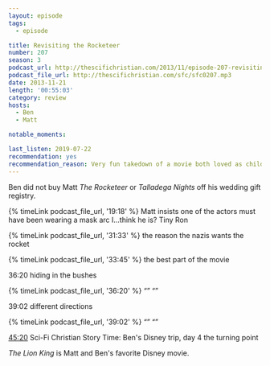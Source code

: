 ```yaml
---
layout: episode
tags:
  - episode

title: Revisiting the Rocketeer
number: 207
season: 3
podcast_url: http://thescifichristian.com/2013/11/episode-207-revisiting-the-rocketeer/
podcast_file_url: http://thescifichristian.com/sfc/sfc0207.mp3
date: 2013-11-21
length: '00:55:03'
category: review
hosts:
  - Ben
  - Matt

notable_moments:

last_listen: 2019-07-22
recommendation: yes
recommendation_reason: Very fun takedown of a movie both loved as children
---
```

Ben did not buy Matt <i class="work-title">The Rocketeer</i> or <i class="work-title">Talladega Nights</i> off his wedding gift registry. 

{% timeLink podcast_file_url, '19:18' %} Matt insists one of the actors must have been wearing a mask arc I...think he is? Tiny Ron 

{% timeLink podcast_file_url, '31:33' %} the reason the nazis wants the rocket 

{% timeLink podcast_file_url, '33:45' %} the best part of the movie

36:20 hiding in the bushes
<div class="quote">
  {% timeLink podcast_file_url, '36:20' %}
  <q class="matt"></q>
  <q class="ben"></q>
</div>

39:02 different directions
<div class="quote">
  {% timeLink podcast_file_url, '39:02' %}
  <q class="matt"></q>
  <q class="ben"></q>
</div>

<a class="timestamp tag is-medium is-rounded is-primary" href="#t=00:45:20">45:20</a> Sci-Fi Christian Story Time: Ben's Disney trip, day 4 the turning point

<i class="work-title">The Lion King</i> is Matt and Ben's favorite Disney movie. 